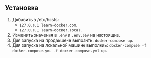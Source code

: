 ## Установка

1. Добавить в /etc/hosts: 
   * `127.0.0.1 learn-docker.com`.
   * `127.0.0.1 learn-docker.local`.
2. Изменить значения в `.env` и `.env.dev` на настоящие.
3. Для запуска на продакшене выполнть: `docker-compose up`.
4. Для запуска на локальной машине выполниь: `docker-compose -f docker-compose.yml -f docker-compose.yml up`.
